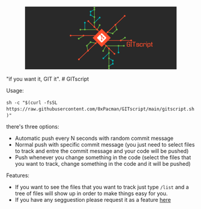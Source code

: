 
<p align="center">
  <img src="https://github.com/0xPacman/GITscript/blob/main/gitscript.png" width="80%" height="80%" alt="GITscript logo">
</p>
"if you want it, GIT it".
# GITscript

Usage: 

`sh -c "$(curl -fsSL https://raw.githubusercontent.com/0xPacman/GITscript/main/gitscript.sh)"`

there's three options: 
- Automatic push every N seconds with random commit message
- Normal push with specific commit message (you just need to select files to track and entre the commit message and your code will be pushed)
- Push whenever you change something in the code (select the files that you want to track, change something in the code and it will be pushed)

Features: 

- If you want to see the files that you want to track just type `/list` and a tree of files will show up in order to make things easy for you.
- If you have any segguestion please request it as a feature [here](https://github.com/0xPacman/GITscript/issues/new/choose)